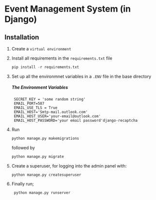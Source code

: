 # Event Management System (in Django)

## Installation

1) Create a ```virtual environment``` 
2) Install all requirements in the ```requirements.txt``` file
   
   ```python
   pip install -r requirements.txt
   ```
3) Set up all the environmnet variables in a ```.ENV``` file in the base directory
   ##### The Environment Variables

   ```
    SECRET_KEY = 'some random string'
    EMAIL_PORT=587
    EMAIL_USE_TLS = True
    EMAIL_HOST='Smtp-mail.outlook.com'
    EMAIL_HOST_USER='your-email@outlook.com'
    EMAIL_HOST_PASSWORD='your email password'django-recaptcha
    ```

4) Run 
    ```python 
    python manage.py makemigrations
    ```
    followed by 
    ```python 
    python manage.py migrate
    ```
5) Create a superuser, for logging into the admin panel with: 
   ```python
   python manage.py createsuperuser
   ```
6) Finally run; 
   ```python
    python manage.py runserver
    ```